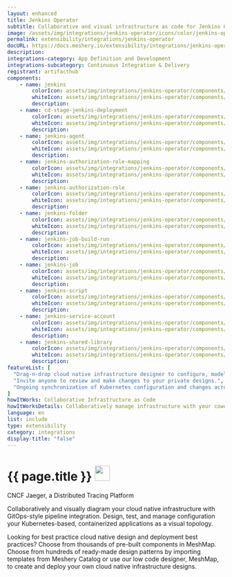 ```yaml
---
layout: enhanced
title: Jenkins Operator
subtitle: Collaborative and visual infrastructure as code for Jenkins Operator
image: /assets/img/integrations/jenkins-operator/icons/color/jenkins-operator-color.svg
permalink: extensibility/integrations/jenkins-operator
docURL: https://docs.meshery.io/extensibility/integrations/jenkins-operator
description: 
integrations-category: App Definition and Development
integrations-subcategory: Continuous Integration & Delivery
registrant: artifacthub
components: 
	- name: jenkins
		colorIcon: assets/img/integrations/jenkins-operator/components/jenkins/icons/color/jenkins-color.svg
		whiteIcon: assets/img/integrations/jenkins-operator/components/jenkins/icons/white/jenkins-white.svg
		description: 
	- name: cd-stage-jenkins-deployment
		colorIcon: assets/img/integrations/jenkins-operator/components/cd-stage-jenkins-deployment/icons/color/cd-stage-jenkins-deployment-color.svg
		whiteIcon: assets/img/integrations/jenkins-operator/components/cd-stage-jenkins-deployment/icons/white/cd-stage-jenkins-deployment-white.svg
		description: 
	- name: jenkins-agent
		colorIcon: assets/img/integrations/jenkins-operator/components/jenkins-agent/icons/color/jenkins-agent-color.svg
		whiteIcon: assets/img/integrations/jenkins-operator/components/jenkins-agent/icons/white/jenkins-agent-white.svg
		description: 
	- name: jenkins-authorization-role-mapping
		colorIcon: assets/img/integrations/jenkins-operator/components/jenkins-authorization-role-mapping/icons/color/jenkins-authorization-role-mapping-color.svg
		whiteIcon: assets/img/integrations/jenkins-operator/components/jenkins-authorization-role-mapping/icons/white/jenkins-authorization-role-mapping-white.svg
		description: 
	- name: jenkins-authorization-role
		colorIcon: assets/img/integrations/jenkins-operator/components/jenkins-authorization-role/icons/color/jenkins-authorization-role-color.svg
		whiteIcon: assets/img/integrations/jenkins-operator/components/jenkins-authorization-role/icons/white/jenkins-authorization-role-white.svg
		description: 
	- name: jenkins-folder
		colorIcon: assets/img/integrations/jenkins-operator/components/jenkins-folder/icons/color/jenkins-folder-color.svg
		whiteIcon: assets/img/integrations/jenkins-operator/components/jenkins-folder/icons/white/jenkins-folder-white.svg
		description: 
	- name: jenkins-job-build-run
		colorIcon: assets/img/integrations/jenkins-operator/components/jenkins-job-build-run/icons/color/jenkins-job-build-run-color.svg
		whiteIcon: assets/img/integrations/jenkins-operator/components/jenkins-job-build-run/icons/white/jenkins-job-build-run-white.svg
		description: 
	- name: jenkins-job
		colorIcon: assets/img/integrations/jenkins-operator/components/jenkins-job/icons/color/jenkins-job-color.svg
		whiteIcon: assets/img/integrations/jenkins-operator/components/jenkins-job/icons/white/jenkins-job-white.svg
		description: 
	- name: jenkins-script
		colorIcon: assets/img/integrations/jenkins-operator/components/jenkins-script/icons/color/jenkins-script-color.svg
		whiteIcon: assets/img/integrations/jenkins-operator/components/jenkins-script/icons/white/jenkins-script-white.svg
		description: 
	- name: jenkins-service-account
		colorIcon: assets/img/integrations/jenkins-operator/components/jenkins-service-account/icons/color/jenkins-service-account-color.svg
		whiteIcon: assets/img/integrations/jenkins-operator/components/jenkins-service-account/icons/white/jenkins-service-account-white.svg
		description: 
	- name: jenkins-shared-library
		colorIcon: assets/img/integrations/jenkins-operator/components/jenkins-shared-library/icons/color/jenkins-shared-library-color.svg
		whiteIcon: assets/img/integrations/jenkins-operator/components/jenkins-shared-library/icons/white/jenkins-shared-library-white.svg
		description: 
featureList: [
  "Drag-n-drop cloud native infrastructure designer to configure, model, and deploy your workloads.",
  "Invite anyone to review and make changes to your private designs.",
  "Ongoing synchronization of Kubernetes configuration and changes across any number of clusters."
]
howItWorks: Collaborative Infrastructure as Code
howItWorksDetails: Collaboratively manage infrastructure with your coworkers synchronously sharing the same designs.
language: en
list: include
type: extensibility
category: integrations
display-title: "false"
---
```

<h1>{{ page.title }} <img src="{{ page.image }}" style="width: 35px; height: 35px;" /></h1>

<p>
CNCF Jaeger, a Distributed Tracing Platform
</p>
<p>
    Collaboratively and visually diagram your cloud native infrastructure with GitOps-style pipeline integration. Design, test, and manage configuration your Kubernetes-based, containerized applications as a visual topology.
</p>
<p>
    Looking for best practice cloud native design and deployment best practices? Choose from thousands of pre-built components in MeshMap. Choose from hundreds of ready-made design patterns by importing templates from Meshery Catalog or use our low code designer, MeshMap, to create and deploy your own cloud native infrastructure designs.
</p>

